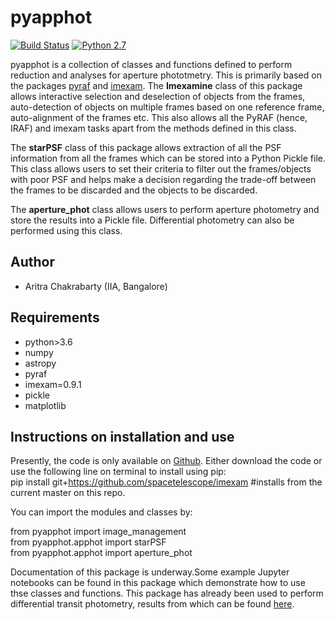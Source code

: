 pyapphot
======

[![Build Status](https://img.shields.io/badge/release-0.1-orange)](https://github.com/arcunique/pyapphot)
[![Python 2.7](https://img.shields.io/badge/python-3.7-blue.svg)](https://www.python.org/downloads/release/python-371/)

pyapphot is a collection of classes and functions defined to perform reduction and analyses for aperture phototmetry.
This is primarily based on the packages [pyraf](https://astroconda.readthedocs.io/en/latest/) 
and [imexam](https://github.com/spacetelescope/imexam). The __Imexamine__ class of this package allows interactive
selection and deselection of objects from the frames, auto-detection of objects on multiple frames based on one reference frame,
auto-alignment of the frames etc. This also allows all the PyRAF (hence, IRAF) and imexam tasks apart from the methods defined
in this class. 

The __starPSF__ class of this package allows extraction of all the PSF information from all the frames which can be stored into a
 Python Pickle file. This class allows users to set their criteria to filter out the frames/objects with poor PSF and helps
 make a decision regarding the trade-off between the frames to be discarded and the objects to be discarded. 
 
 The __aperture_phot__ class allows users to perform aperture photometry and store the results into a Pickle file. Differential 
 photometry can also be performed using this class.
 

Author
------
* Aritra Chakrabarty (IIA, Bangalore)

Requirements
------------
* python>3.6
* numpy
* astropy
* pyraf
* imexam=0.9.1
* pickle
* matplotlib 

Instructions on installation and use
------------------------------------
Presently, the code is only available on [Github](https://github.com/arcunique/pyapphot). Either download the code or
use the following line on terminal to install using pip:\
pip install git+https://github.com/spacetelescope/imexam  #installs from the current master on this repo.

You can import the modules and classes by:

from pyapphot import image_management\
from pyapphot.apphot import starPSF\
from pyapphot.apphot import aperture_phot

Documentation of this package is underway.Some example Jupyter notebooks can be found in this 
package which demonstrate how to use thse classes and functions. This package has already been 
used to perform differential transit photometry, results from which can be found 
[here](https://doi.org/10.3847/1538-3881/ab24dd).






